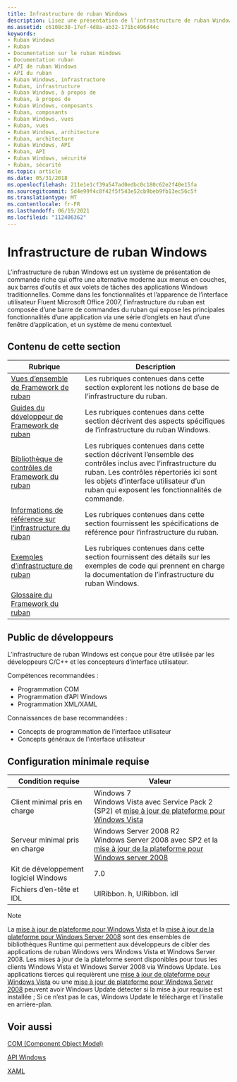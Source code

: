```yaml
---
title: Infrastructure de ruban Windows
description: Lisez une présentation de l’infrastructure de ruban Windows, qui est une alternative moderne aux menus superposés, aux barres d’outils et aux volets de tâches des applications Windows traditionnelles.
ms.assetid: c6108c38-17ef-4d8a-ab32-171bc496d44c
keywords:
- Ruban Windows
- Ruban
- Documentation sur le ruban Windows
- Documentation ruban
- API de ruban Windows
- API du ruban
- Ruban Windows, infrastructure
- Ruban, infrastructure
- Ruban Windows, à propos de
- Ruban, à propos de
- Ruban Windows, composants
- Ruban, composants
- Ruban Windows, vues
- Ruban, vues
- Ruban Windows, architecture
- Ruban, architecture
- Ruban Windows, API
- Ruban, API
- Ruban Windows, sécurité
- Ruban, sécurité
ms.topic: article
ms.date: 05/31/2018
ms.openlocfilehash: 211e1e1cf39a547ad0edbc0c180c62e2f40e15fa
ms.sourcegitcommit: 5d4e99f4c8f42f5f543e52cb9beb9fb13ec56c5f
ms.translationtype: MT
ms.contentlocale: fr-FR
ms.lasthandoff: 06/19/2021
ms.locfileid: "112406362"
---
```

# <a name="windows-ribbon-framework"></a>Infrastructure de ruban Windows

L’infrastructure de ruban Windows est un système de présentation de commande riche qui offre une alternative moderne aux menus en couches, aux barres d’outils et aux volets de tâches des applications Windows traditionnelles. Comme dans les fonctionnalités et l’apparence de l’interface utilisateur Fluent Microsoft Office 2007, l’infrastructure du ruban est composée d’une barre de commandes du ruban qui expose les principales fonctionnalités d’une application via une série d’onglets en haut d’une fenêtre d’application, et un système de menu contextuel.

## <a name="in-this-section"></a>Contenu de cette section



| Rubrique                                                                           | Description                                                                                                                                                                                                          |
|---------------------------------------------------------------------------------|----------------------------------------------------------------------------------------------------------------------------------------------------------------------------------------------------------------------|
| [Vues d’ensemble de Framework de ruban](windowsribbon-overviews-entry.md)<br/>      | Les rubriques contenues dans cette section explorent les notions de base de l’infrastructure du ruban. <br/>                                                                                                                   |
| [Guides du développeur de Framework de ruban](windowsribbon-guides-entry.md)<br/>  | Les rubriques contenues dans cette section décrivent des aspects spécifiques de l’infrastructure du ruban Windows. <br/>                                                                                                          |
| [Bibliothèque de contrôles de Framework du ruban](windowsribbon-controls-entry.md)<br/> | Les rubriques contenues dans cette section décrivent l’ensemble des contrôles inclus avec l’infrastructure du ruban. Les contrôles répertoriés ici sont les objets d’interface utilisateur d’un ruban qui exposent les fonctionnalités de commande.<br/> |
| [Informations de référence sur l’infrastructure du ruban](windowsribbon-reference-entry.md)<br/>      | Les rubriques contenues dans cette section fournissent les spécifications de référence pour l’infrastructure du ruban.<br/>                                                                                                       |
| [Exemples d’infrastructure de ruban](windowsribbon-samples-entry.md)<br/>          | Les rubriques contenues dans cette section fournissent des détails sur les exemples de code qui prennent en charge la documentation de l’infrastructure du ruban Windows. <br/>                                                                     |
| [Glossaire du Framework du ruban](windowsribbon-glossary.md)<br/>              |                                                                                                                                                                                                                      |



 

## <a name="developer-audience"></a>Public de développeurs

L’infrastructure de ruban Windows est conçue pour être utilisée par les développeurs C/C++ et les concepteurs d’interface utilisateur.

Compétences recommandées :

-   Programmation COM
-   Programmation d’API Windows
-   Programmation XML/XAML

Connaissances de base recommandées :

-   Concepts de programmation de l’interface utilisateur
-   Concepts généraux de l’interface utilisateur

## <a name="minimum-requirements"></a>Configuration minimale requise



| Condition requise | Valeur |
|----------------------------------------|--------------------------------------------------------------------------------------------------------------------------------------------------------------------------|
| Client minimal pris en charge               | Windows 7<br/> Windows Vista avec Service Pack 2 (SP2) et [mise à jour de plateforme pour Windows Vista](https://msdn.microsoft.com/library/dd378748.aspx)<br/>         |
| Serveur minimal pris en charge               | Windows Server 2008 R2<br/> Windows Server 2008 avec SP2 et la [mise à jour de la plateforme pour Windows server 2008](https://msdn.microsoft.com/library/dd378748.aspx)<br/> |
| Kit de développement logiciel Windows | 7.0                                                                                                                                                                      |
| Fichiers d’en-tête et IDL                   | UIRibbon. h, UIRibbon. idl                                                                                                                                                 |



 

> [!Note]  
> La [mise à jour de plateforme pour Windows Vista](https://msdn.microsoft.com/library/dd378748.aspx) et la [mise à jour de la plateforme pour Windows Server 2008](https://msdn.microsoft.com/library/dd378748.aspx) sont des ensembles de bibliothèques Runtime qui permettent aux développeurs de cibler des applications de ruban Windows vers Windows Vista et Windows Server 2008. Les mises à jour de la plateforme seront disponibles pour tous les clients Windows Vista et Windows Server 2008 via Windows Update. Les applications tierces qui requièrent une [mise à jour de plateforme pour Windows Vista](https://msdn.microsoft.com/library/dd378748.aspx) ou une [mise à jour de plateforme pour Windows Server 2008](https://msdn.microsoft.com/library/dd378748.aspx) peuvent avoir Windows Update détecter si la mise à jour requise est installée ; Si ce n’est pas le cas, Windows Update le télécharge et l’installe en arrière-plan.

 

## <a name="see-also"></a>Voir aussi

[COM (Component Object Model)](../com/component-object-model--com--portal.md)


[API Windows](/previous-versions//cc433218(v=vs.85))


[XAML](/dotnet/framework/wpf/advanced/xaml-in-wpf)


 

